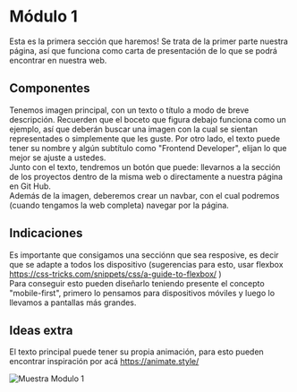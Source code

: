 # Módulo 1

Esta es la primera sección que haremos! Se trata de la primer parte nuestra página, así que funciona como carta de presentación de lo que se podrá encontrar en nuestra web.

## Componentes
Tenemos imagen principal, con un texto o título a modo de breve descripción. Recuerden que el boceto que figura debajo funciona como un ejemplo, así que deberán buscar una imagen con la cual se sientan representades o  simplemente que les guste. Por otro lado, el texto puede tener su nombre y algún subtítulo como "Frontend Developer", elijan lo que mejor se ajuste a ustedes. <br />
Junto con el texto, tendremos un botón que puede: llevarnos a la sección de los proyectos dentro de la misma web o directamente a nuestra página en Git Hub.<br />
Además de la imagen, deberemos crear un navbar, con el cual podremos (cuando tengamos la web completa) navegar por la página.

## Indicaciones
Es importante que consigamos una secciónn que sea resposive, es decir que se adapte a todos los dispositivo (sugerencias para esto, usar flexbox https://css-tricks.com/snippets/css/a-guide-to-flexbox/ )<br />
Para conseguir esto pueden diseñarlo teniendo presente el concepto "mobile-first", primero lo pensamos para dispositivos móviles y luego lo llevamos a pantallas más grandes.

## Ideas extra
El texto principal puede tener su propia animación, para esto pueden encontrar inspiración por acá https://animate.style/

![Muestra Modulo 1](https://res.cloudinary.com/sebasec/image/upload/v1618332982/Modulo1_isr7ux.png)

